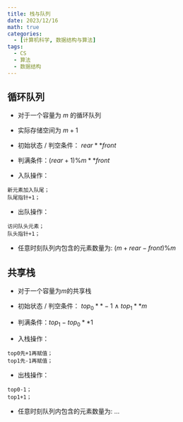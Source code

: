 ```yaml
---
title: 栈与队列
date: 2023/12/16
math: true
categories:
  - [计算机科学, 数据结构与算法]
tags:
  - CS
  - 算法
  - 数据结构
---
```


## 循环队列

- 对于一个容量为 $m$ 的循环队列

- 实际存储空间为 $m+1$

- 初始状态 / 判空条件： $rear ** front$

- 判满条件：$(rear+1)\%m**front$

- 入队操作：

```raw
新元素加入队尾；
队尾指针+1；
```

- 出队操作：

```raw
访问队头元素；
队头指针+1；
```

- 任意时刻队列内包含的元素数量为: $(m+rear-front)\%m$

## 共享栈

- 对于一个容量为$m$的共享栈

- 初始状态 / 判空条件： $top_0**-1\ \land\ top_1**m$

- 判满条件：$top_1-top_0**1$

- 入栈操作：

```raw
top0先+1再赋值；
top1先-1再赋值；
```

- 出栈操作：

```raw
top0-1；
top1+1；
```

- 任意时刻队列内包含的元素数量为: ...
